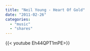 ```yaml
---
title: "Neil Young - Heart Of Gold"
date: "2011-02-26"
categories:
  - "music"
  - "shares"
---
```


<div style="width: 70vw;">{{< youtube Eh44QPT1mPE>}}</div>
